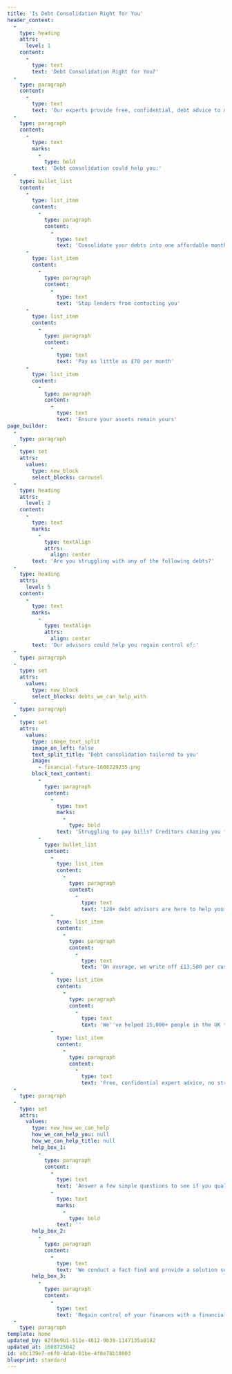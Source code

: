 ```yaml
---
title: 'Is Debt Consolidation Right for You'
header_content:
  -
    type: heading
    attrs:
      level: 1
    content:
      -
        type: text
        text: 'Debt Consolidation Right for You?'
  -
    type: paragraph
    content:
      -
        type: text
        text: 'Our experts provide free, confidential, debt advice to more than 500 people in the UK every day.'
  -
    type: paragraph
    content:
      -
        type: text
        marks:
          -
            type: bold
        text: 'Debt consolidation could help you:'
  -
    type: bullet_list
    content:
      -
        type: list_item
        content:
          -
            type: paragraph
            content:
              -
                type: text
                text: 'Consolidate your debts into one affordable monthly payment'
      -
        type: list_item
        content:
          -
            type: paragraph
            content:
              -
                type: text
                text: 'Stop lenders from contacting you'
      -
        type: list_item
        content:
          -
            type: paragraph
            content:
              -
                type: text
                text: 'Pay as little as £70 per month'
      -
        type: list_item
        content:
          -
            type: paragraph
            content:
              -
                type: text
                text: 'Ensure your assets remain yours'
page_builder:
  -
    type: paragraph
  -
    type: set
    attrs:
      values:
        type: new_block
        select_blocks: carousel
  -
    type: heading
    attrs:
      level: 2
    content:
      -
        type: text
        marks:
          -
            type: textAlign
            attrs:
              align: center
        text: 'Are you struggling with any of the following debts?'
  -
    type: heading
    attrs:
      level: 5
    content:
      -
        type: text
        marks:
          -
            type: textAlign
            attrs:
              align: center
        text: 'Our advisors could help you regain control of:'
  -
    type: paragraph
  -
    type: set
    attrs:
      values:
        type: new_block
        select_blocks: debts_we_can_help_with
  -
    type: paragraph
  -
    type: set
    attrs:
      values:
        type: image_text_split
        image_on_left: false
        text_split_title: 'Debt consolidation tailored to you'
        image:
          - financial-future-1608229235.png
        block_text_content:
          -
            type: paragraph
            content:
              -
                type: text
                marks:
                  -
                    type: bold
                text: 'Struggling to pay bills? Creditors chasing you for money you don’t have? Relax, help is available.'
          -
            type: bullet_list
            content:
              -
                type: list_item
                content:
                  -
                    type: paragraph
                    content:
                      -
                        type: text
                        text: '120+ debt advisors are here to help you.'
              -
                type: list_item
                content:
                  -
                    type: paragraph
                    content:
                      -
                        type: text
                        text: 'On average, we write off £13,500 per customer.'
              -
                type: list_item
                content:
                  -
                    type: paragraph
                    content:
                      -
                        type: text
                        text: 'We''ve helped 15,000+ people in the UK towards financial freedom.'
              -
                type: list_item
                content:
                  -
                    type: paragraph
                    content:
                      -
                        type: text
                        text: 'Free, confidential expert advice, no strings attached.'
  -
    type: paragraph
  -
    type: set
    attrs:
      values:
        type: new_how_we_can_help
        how_we_can_help_you: null
        how_we_can_help_title: null
        help_box_1:
          -
            type: paragraph
            content:
              -
                type: text
                text: 'Answer a few simple questions to see if you qualify. '
              -
                type: text
                marks:
                  -
                    type: bold
                text: ''
        help_box_2:
          -
            type: paragraph
            content:
              -
                type: text
                text: 'We conduct a fact find and provide a solution suitable for you.'
        help_box_3:
          -
            type: paragraph
            content:
              -
                type: text
                text: 'Regain control of your finances with a financial plan.'
  -
    type: paragraph
template: home
updated_by: 62f8e9b1-511e-4812-9b39-1147135a8182
updated_at: 1608725042
id: e8c139e7-e6f0-4da0-81be-4f8e78b18003
blueprint: standard
---
```

